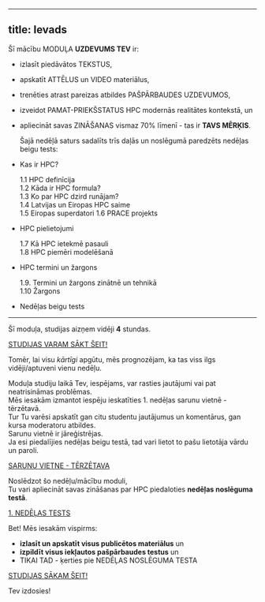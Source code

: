 
---
title: Ievads
---

Šī mācību MODUĻA **UZDEVUMS TEV** ir:
- izlasīt piedāvātos TEKSTUS,
- apskatīt ATTĒLUS un VIDEO materiālus,
- trenēties atrast pareizas atbildes PAŠPĀRBAUDES UZDEVUMOS,
- izveidot PAMAT-PRIEKŠSTATUS HPC modernās realitātes kontekstā, un
- apliecināt savas ZINĀŠANAS vismaz 70% līmenī - tas ir **TAVS MĒRĶIS**.

  Šajā nedēļā saturs sadalīts trīs daļās un noslēgumā paredzēts nedēļas beigu tests:

- Kas ir HPC?
   
    1.1 HPC definīcija  
    1.2 Kāda ir HPC formula?  
    1.3 Ko par HPC dzird runājam?  
    1.4 Latvijas un Eiropas HPC saime  
    1.5 Eiropas superdatori
    1.6 PRACE projekts
  
- HPC pielietojumi

    1.7 Kā HPC ietekmē pasauli  
    1.8 HPC piemēri modelēšanā 

- HPC termini un žargons

    1.9. Termini un žargons zinātnē un tehnikā  
    1.10 Žargons  

- Nedēļas beigu tests

---

Šī moduļa, studijas aizņem vidēji **4** stundas.

[STUDIJAS VARAM SĀKT ŠEIT!](https://hpc-pamati-saturs.learning.lv/preview/1-modulis/1_1)

Tomēr, lai visu *kārtīgi* apgūtu, mēs prognozējam, ka tas viss ilgs vidēji/aptuveni vienu nedēļu.

Moduļa studiju laikā Tev, iespējams, var rasties jautājumi vai pat neatrisināmas problēmas.  
Mēs iesakām izmantot iespēju ieskatīties 1. nedēļas sarunu vietnē - tērzētavā.  
Tur Tu varēsi apskatīt gan citu studentu jautājumus un komentārus, gan kursa moderatoru atbildes.  
Sarunu vietnē ir jāreģistrējas.  
Ja esi piedalījies nedēļas beigu testā, tad vari lietot to pašu lietotāja vārdu un paroli.

[SARUNU VIETNE - TĒRZĒTAVA](https://1-ned-sarunas.netlify.app/)

Noslēdzot šo nedēļu/mācību moduli,  
Tu vari apliecināt savas zināšanas par HPC piedaloties **nedēļas noslēguma testā**.  

[1. NEDĒĻAS TESTS](https://hpc-pamati.learning.lv/exam)

Bet! Mēs iesakām vispirms:
-  **izlasīt un apskatīt visus publicētos materiālus** un 
- **izpildīt visus iekļautos pašpārbaudes testus** un 
- TIKAI TAD - ķerties pie NEDĒĻAS NOSLĒGUMA TESTA

[STUDIJAS SĀKAM ŠEIT!](https://hpc-pamati-saturs.learning.lv/preview/1-modulis/1_1)

Tev izdosies!
